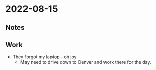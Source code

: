 # 2022-08-15
## Notes

## Work
- They forgot my laptop - oh joy
	- May need to drive down to Denver and work there for the day.